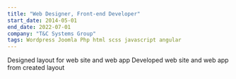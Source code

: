 ```yaml
---
title: "Web Designer, Front-end Developer"
start_date: 2014-05-01
end_date: 2022-07-01
company: "T&C Systems Group"
tags: Wordpress Joomla Php html scss javascript angular 
---
```

Designed layout for web site and web app
Developed web site and web app from created layout